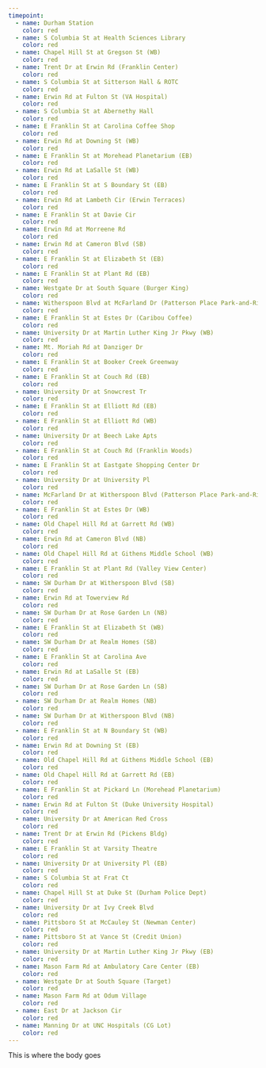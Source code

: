 ```yaml
---
timepoint:
  - name: Durham Station
    color: red
  - name: S Columbia St at Health Sciences Library
    color: red
  - name: Chapel Hill St at Gregson St (WB)
    color: red
  - name: Trent Dr at Erwin Rd (Franklin Center)
    color: red
  - name: S Columbia St at Sitterson Hall & ROTC
    color: red
  - name: Erwin Rd at Fulton St (VA Hospital)
    color: red
  - name: S Columbia St at Abernethy Hall
    color: red
  - name: E Franklin St at Carolina Coffee Shop
    color: red
  - name: Erwin Rd at Downing St (WB)
    color: red
  - name: E Franklin St at Morehead Planetarium (EB)
    color: red
  - name: Erwin Rd at LaSalle St (WB)
    color: red
  - name: E Franklin St at S Boundary St (EB)
    color: red
  - name: Erwin Rd at Lambeth Cir (Erwin Terraces)
    color: red
  - name: E Franklin St at Davie Cir
    color: red
  - name: Erwin Rd at Morreene Rd
    color: red
  - name: Erwin Rd at Cameron Blvd (SB)
    color: red
  - name: E Franklin St at Elizabeth St (EB)
    color: red
  - name: E Franklin St at Plant Rd (EB)
    color: red
  - name: Westgate Dr at South Square (Burger King)
    color: red
  - name: Witherspoon Blvd at McFarland Dr (Patterson Place Park-and-Ride)
    color: red
  - name: E Franklin St at Estes Dr (Caribou Coffee)
    color: red
  - name: University Dr at Martin Luther King Jr Pkwy (WB)
    color: red
  - name: Mt. Moriah Rd at Danziger Dr
    color: red
  - name: E Franklin St at Booker Creek Greenway
    color: red
  - name: E Franklin St at Couch Rd (EB)
    color: red
  - name: University Dr at Snowcrest Tr
    color: red
  - name: E Franklin St at Elliott Rd (EB)
    color: red
  - name: E Franklin St at Elliott Rd (WB)
    color: red
  - name: University Dr at Beech Lake Apts
    color: red
  - name: E Franklin St at Couch Rd (Franklin Woods)
    color: red
  - name: E Franklin St at Eastgate Shopping Center Dr
    color: red
  - name: University Dr at University Pl
    color: red
  - name: McFarland Dr at Witherspoon Blvd (Patterson Place Park-and-Ride)
    color: red
  - name: E Franklin St at Estes Dr (WB)
    color: red
  - name: Old Chapel Hill Rd at Garrett Rd (WB)
    color: red
  - name: Erwin Rd at Cameron Blvd (NB)
    color: red
  - name: Old Chapel Hill Rd at Githens Middle School (WB)
    color: red
  - name: E Franklin St at Plant Rd (Valley View Center)
    color: red
  - name: SW Durham Dr at Witherspoon Blvd (SB)
    color: red
  - name: Erwin Rd at Towerview Rd
    color: red
  - name: SW Durham Dr at Rose Garden Ln (NB)
    color: red
  - name: E Franklin St at Elizabeth St (WB)
    color: red
  - name: SW Durham Dr at Realm Homes (SB)
    color: red
  - name: E Franklin St at Carolina Ave
    color: red
  - name: Erwin Rd at LaSalle St (EB)
    color: red
  - name: SW Durham Dr at Rose Garden Ln (SB)
    color: red
  - name: SW Durham Dr at Realm Homes (NB)
    color: red
  - name: SW Durham Dr at Witherspoon Blvd (NB)
    color: red
  - name: E Franklin St at N Boundary St (WB)
    color: red
  - name: Erwin Rd at Downing St (EB)
    color: red
  - name: Old Chapel Hill Rd at Githens Middle School (EB)
    color: red
  - name: Old Chapel Hill Rd at Garrett Rd (EB)
    color: red
  - name: E Franklin St at Pickard Ln (Morehead Planetarium)
    color: red
  - name: Erwin Rd at Fulton St (Duke University Hospital)
    color: red
  - name: University Dr at American Red Cross
    color: red
  - name: Trent Dr at Erwin Rd (Pickens Bldg)
    color: red
  - name: E Franklin St at Varsity Theatre
    color: red
  - name: University Dr at University Pl (EB)
    color: red
  - name: S Columbia St at Frat Ct
    color: red
  - name: Chapel Hill St at Duke St (Durham Police Dept)
    color: red
  - name: University Dr at Ivy Creek Blvd
    color: red
  - name: Pittsboro St at McCauley St (Newman Center)
    color: red
  - name: Pittsboro St at Vance St (Credit Union)
    color: red
  - name: University Dr at Martin Luther King Jr Pkwy (EB)
    color: red
  - name: Mason Farm Rd at Ambulatory Care Center (EB)
    color: red
  - name: Westgate Dr at South Square (Target)
    color: red
  - name: Mason Farm Rd at Odum Village
    color: red
  - name: East Dr at Jackson Cir
    color: red
  - name: Manning Dr at UNC Hospitals (CG Lot)
    color: red
---
```


This is where the body goes